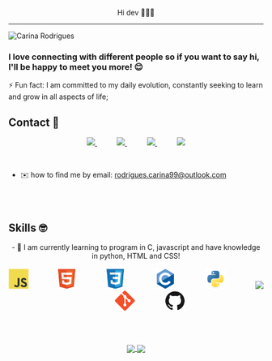 <p align="center">
   Hi dev 🤍👩‍💻
</p>

---

![Carina Rodrigues](https://user-images.githubusercontent.com/70609409/118425412-8c9bad00-b69f-11eb-92a8-99cd454269f1.png)

### I love connecting with different people so if you want to say hi, I'll be happy to meet you more! 😊


⚡ Fun fact: I am committed to my daily evolution, constantly seeking to learn and grow in all aspects of life;

## Contact :iphone:

<p align="center">
    <a href="https://github.com/rodriguescarinaSI">
        <img  src="https://img.shields.io/badge/github-%23100000.svg?&style=for-the-badge&logo=github&logoColor=white&link=mailto:https://github.com/rodriguescarina">
    </a>
    &nbsp;&nbsp;&nbsp;&nbsp;&nbsp;&nbsp;&nbsp;&nbsp;&nbsp;
    <a href="mailto:rodrigues.carinaTI@gmail.com">
        <img src="https://img.shields.io/badge/gmail-D14836?&style=for-the-badge&logo=gmail&logoColor=white&link=mailto:rodrigues.carinaTI@gmail.com">
    </a>
    &nbsp;&nbsp;&nbsp;&nbsp;&nbsp;&nbsp;&nbsp;&nbsp;&nbsp;
    <a href="https://www.linkedin.com/in/carina-rodrigues-8761051b0/">
        <img src="https://img.shields.io/badge/linkedin-%230077B5.svg?&style=for-the-badge&logo=linkedin&logoColor=white&link=mailto:https://www.linkedin.com/in/carina-rodrigues-8761051b0/">
    </a>
    &nbsp;&nbsp;&nbsp;&nbsp;&nbsp;&nbsp;&nbsp;&nbsp;&nbsp;
    <a href="https://discord.com/channels/@me">
  <img width="40px" src="https://raw.githubusercontent.com/anuraghazra/anuraghazra/master/assets/discord-round.svg" />
</a>
</p><br>

- ✉️ how to find me by email: rodrigues.carina99@outlook.com

<br><br>
## Skills :nerd_face:
<p align="center">
- 🌱 I am currently learning to program in C, javascript and have knowledge in python, HTML and CSS! <br><br>

<img height="40" src="https://raw.githubusercontent.com/devicons/devicon/master/icons/javascript/javascript-original.svg">
    &nbsp;&nbsp;&nbsp;&nbsp;&nbsp;&nbsp;&nbsp;&nbsp;&nbsp;&nbsp;&nbsp;&nbsp;
<img height="40" src="https://raw.githubusercontent.com/devicons/devicon/master/icons/html5/html5-original.svg">
    &nbsp;&nbsp;&nbsp;&nbsp;&nbsp;&nbsp;&nbsp;&nbsp;&nbsp;&nbsp;&nbsp;&nbsp;
<img height="40" src="https://raw.githubusercontent.com/devicons/devicon/master/icons/css3/css3-original.svg">
    &nbsp;&nbsp;&nbsp;&nbsp;&nbsp;&nbsp;&nbsp;&nbsp;&nbsp;&nbsp;&nbsp;&nbsp;&nbsp;
<img height="40" src="https://raw.githubusercontent.com/devicons/devicon/master/icons/c/c-original.svg">
     &nbsp;&nbsp;&nbsp;&nbsp;&nbsp;&nbsp;&nbsp;&nbsp;&nbsp;&nbsp;&nbsp;&nbsp;&nbsp;
<img height="40" src="https://raw.githubusercontent.com/devicons/devicon/master/icons/python/python-original.svg">
    &nbsp;&nbsp;&nbsp;&nbsp;&nbsp;&nbsp;&nbsp;&nbsp;&nbsp;&nbsp;&nbsp;&nbsp;&nbsp;
<img height="40" src="https://raw.githubusercontent.com/gustavoguanabara/html-css/master/imagens/vscode-icon.png">
    &nbsp;&nbsp;&nbsp;&nbsp;&nbsp;&nbsp;&nbsp;&nbsp;&nbsp;&nbsp;&nbsp;&nbsp;&nbsp;
<img height="40" src="https://raw.githubusercontent.com/devicons/devicon/master/icons/git/git-original.svg">
    &nbsp;&nbsp;&nbsp;&nbsp;&nbsp;&nbsp;&nbsp;&nbsp;&nbsp;&nbsp;&nbsp;&nbsp;&nbsp;
<img height="40" src="https://raw.githubusercontent.com/devicons/devicon/master/icons/github/github-original.svg">
</p>
 
<br><br>
<p align="center">
 
  <a href="https://github.com/rodriguescarina/github-readme-stats">
    <img
      align="center"
      height="165"
      src="https://github-readme-stats.vercel.app/api?username=rodriguescarina&show_icons=true&theme=radical"
  <a href="https://github.com/rodriguescarinaSI/github-readme-stats">
  <img align="center" src="https://github-readme-stats.anuraghazra1.vercel.app/api/top-langs/?username=rodriguescarina&layout=compact&theme=radical"
</a>
  </a>
</p>



<!--
**rodriguescarinaSI/rodriguescarinaSI** is a ✨ _special_ ✨ repository because its `README.md` (this file) appears on your GitHub profile.

Here are some ideas to get you started:
- 📑 professional matter: [My curriculum.pdf](https://github.com/rodriguescarinaSI/rodriguescarinaSI/files/6488492/My.curriculum.pdf)

- 🔭 I’m currently working on ...
- 🌱 I’m currently learning ...
- 👯 I’m looking to collaborate on ...
- 🤔 I’m looking for help with ...
- 💬 Ask me about ...
- 📫 How to reach me:curriculum

- 😄 Pronouns: ...
- ⚡ Fun fact: ...
-->
